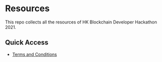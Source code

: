 # Resources
This repo collects all the resources of HK Blockchain Developer Hackathon 2021.

## Quick Access
* [Terms and Conditions](https://github.com/HK-Blockchain-Developer-Hackathon-2021/resources/blob/main/terms-and-agreements/hackathon-agreement.md)
